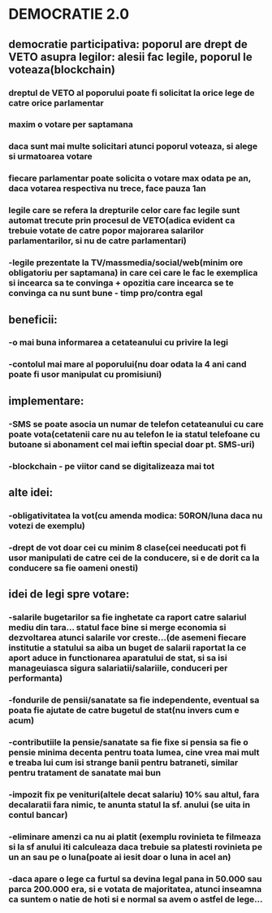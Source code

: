 # DEMOCRATIE 2.0
## democratie participativa: poporul are drept de VETO asupra legilor: alesii fac legile, poporul le voteaza(blockchain)
### dreptul de VETO al poporului poate fi solicitat la orice lege de catre orice parlamentar
### maxim o votare per saptamana
### daca sunt mai multe solicitari atunci poporul voteaza, si alege si urmatoarea votare
### fiecare parlamentar poate solicita o votare max odata pe an, daca votarea respectiva nu trece, face pauza 1an
### legile care se refera la drepturile celor care fac legile sunt automat trecute prin procesul de VETO(adica evident ca trebuie votate de catre popor majorarea salarilor parlamentarilor, si nu de catre parlamentari)
### -legile prezentate la TV/massmedia/social/web(minim ore obligatoriu per saptamana) in care cei care le fac le exemplica si incearca sa te convinga + opozitia care incearca se te convinga ca nu sunt bune - timp pro/contra egal

## beneficii:
### -o mai buna informarea a cetateanului cu privire la legi
### -contolul mai mare al poporului(nu doar odata la 4 ani cand poate fi usor manipulat cu promisiuni)

## implementare: 
### -SMS se poate asocia un numar de telefon cetateanului cu care poate vota(cetatenii care nu au telefon le ia statul telefoane cu butoane si abonament cel mai ieftin special doar pt. SMS-uri)
### -blockchain - pe viitor cand se digitalizeaza mai tot

## alte idei:
### -obligativitatea la vot(cu amenda modica: 50RON/luna daca nu votezi de exemplu)
### -drept de vot doar cei cu minim 8 clase(cei needucati pot fi usor manipulati de catre cei de la conducere, si e de dorit ca la conducere sa fie oameni onesti)

## idei de legi spre votare:
### -salarile bugetarilor sa fie inghetate ca raport catre salariul mediu din tara... statul face bine si merge economia si dezvoltarea atunci salarile vor creste...(de asemeni fiecare institutie a statului sa aiba un buget de salarii raportat la ce aport aduce in functionarea aparatului de stat, si sa isi manageuiasca sigura salariatii/salariile, conduceri per performanta)
### -fondurile de pensii/sanatate sa fie independente, eventual sa poata fie ajutate de catre bugetul de stat(nu invers cum e acum)
### -contributiile la pensie/sanatate sa fie fixe si pensia sa fie o pensie minima decenta pentru toata lumea, cine vrea mai mult e treaba lui cum isi strange banii pentru batraneti, similar pentru tratament de sanatate mai bun
### -impozit fix pe venituri(altele decat salariu) 10% sau altul, fara decalaratii fara nimic, te anunta statul la sf. anului (se uita in contul bancar)
### -eliminare amenzi ca nu ai platit (exemplu rovinieta te filmeaza si la sf anului iti calculeaza daca trebuie sa platesti rovinieta pe un an sau pe o luna(poate ai iesit doar o luna in acel an)
### -daca apare o lege ca furtul sa devina legal pana in 50.000 sau parca 200.000 era, si e votata de majoritatea, atunci inseamna ca suntem o natie de hoti si e normal sa avem o astfel de lege...

